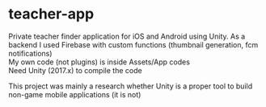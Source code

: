 # teacher-app
Private teacher finder application for iOS and Android using Unity. As a backend I used Firebase with custom functions (thumbnail generation, fcm notifications)  
My own code (not plugins) is inside Assets/App codes  
Need Unity (2017.x) to compile the code  

This project was mainly a research whether Unity is a proper tool to build non-game mobile applications (it is not)
